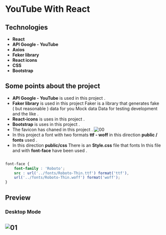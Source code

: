# YouTube With React

## Technologies

- **React**
- **API Google - YouTube**
- **Axios**
- **Feker library**
- **React icons**
- **CSS**
- **Bootstrap**

## Some points about the project

- **API Google - YouTube** is used in this project .
- **Faker library** is used in this project Faker is a library that generates fake ( but reasonable ) data for you Mock data Data for testing development and the like .
- **React-icons** is uses in this project .
- **Bootstrap** is uses in this project .
- The favicon has chaned in this project .
![00](https://user-images.githubusercontent.com/100797809/188075232-bb772846-3c4f-442a-9024-d2e02ceaaea4.png)
- In this project a font with two formats **ttf - woff** in this direction **public / fonts** used .
- In this direction **public/css** There is an **Style.css** file
that fonts In this file and with **font-face** have been used .

```Css

font-face {
    font-family : 'Roboto';
    src : url('../fonts/Roboto-Thin.ttf') format('ttf'),
    url('../fonts/Roboto-Thin.woff') format('woff');
}

```

## Preview

### Desktop Mode
![01](https://user-images.githubusercontent.com/100797809/188073689-9cac2378-18f4-4dce-8c8b-1eb2c833b6f0.png)
---

